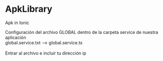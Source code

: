 # ApkLibrary
Apk in Ionic

Configuración del archivo GLOBAL dentro de la carpeta service de nuestra aplicación <br />
global.service.txt --> global.service.ts <br />
 <br />
Entrar al archivo e incluir tu dirección ip